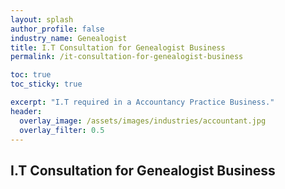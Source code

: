 ```yaml
---
layout: splash 
author_profile: false 
industry_name: Genealogist
title: I.T Consultation for Genealogist Business
permalink: /it-consultation-for-genealogist-business

toc: true
toc_sticky: true

excerpt: "I.T required in a Accountancy Practice Business."
header:
  overlay_image: /assets/images/industries/accountant.jpg
  overlay_filter: 0.5 
---
```


## I.T Consultation for Genealogist Business